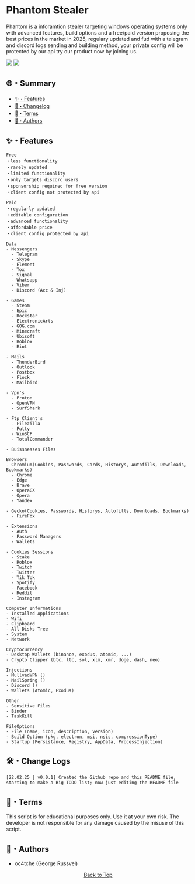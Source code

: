 # Phantom Stealer
<p>
Phantom is a inforamtion stealer targeting windows operating systems only with advanced features, build options
and a free/paid version proposing the best prices in the market in 2025, regulary updated and fud with a telegram and discord 
logs sending and building method, your private config will be protected by our api try our product now by joining us.
</p>

<a href="https://t.me/soon...">
  <img src="https://img.shields.io/badge/telegram-2CA5E0?style=for-the-badge&logo=telegram&logoColor=white">
</a>
<a href="https://discord.gg/soon...">
  <img src="https://img.shields.io/badge/discord-5865F2?style=for-the-badge&logo=discord&logoColor=white">
</a>

## 🌐・Summary   
  
- [✨・Features](#features) 
- [📝・Changelog](#changelog)     
- [💼・Terms](#terms)
- [👤・Authors](#authors)

## <a id="features"></a>✨・Features

```
Free
・less functionality
・rarely updated
・limited functionality
・only targets discord users
・sponsorship required for free version
・client config not protected by api

Paid
・regularly updated
・editable configuration
・advanced functionality
・affordable price
・client config protected by api

Data
- Messengers
  - Telegram
  - Skype
  - Element
  - Tox
  - Signal
  - Whatsapp
  - Viber
  - Discord (Acc & Inj)

- Games
  - Steam
  - Epic
  - Rockstar
  - ElectronicArts
  - GOG.com
  - Minecraft
  - Ubisoft
  - Roblox
  - Riot

- Mails
  - ThunderBird
  - Outlook
  - Postbox
  - Flock
  - Mailbird

- Vpn's
  - Proton
  - OpenVPN
  - SurfShark

- Ftp Client's
  - Filezilla
  - Putty
  - WinSCP
  - TotalCommander

- Buissnesses Files

Browsers
- Chromium(Cookies, Passwords, Cards, Historys, Autofills, Downloads, Bookmarks)
  - Chrome
  - Edge
  - Brave
  - OperaGX
  - Opera
  - Yandex

- Gecko(Cookies, Passwords, Historys, Autofills, Downloads, Bookmarks)
  - FireFox

- Extensions
  - Auth
  - Password Managers
  - Wallets

- Cookies Sessions
  - Stake
  - Roblox
  - Twitch
  - Twitter
  - Tik Tok
  - Spotify
  - Facebook
  - Reddit
  - Instagram

Computer Informations
- Installed Applications
- Wifi
- Clipboard
- All Disks Tree
- System
- Network

Cryptocurrency
- Desktop Wallets (binance, exodus, atomic, ...)
- Crypto Clipper (btc, ltc, sol, xlm, xmr, doge, dash, neo)

Injections
- MullvadVPN ()
- MailSpring ()
- Discord ()
- Wallets (Atomic, Exodus)

Other
- Sensitive Files
- Binder
- TaskKill

FileOptions
- File (name, icon, description, version)
- Build Option (pkg, electron, msi, nsis, compressionType)
- Startup (Persistance, Registry, AppData, ProcessInjection)
```

## <a id="changelog"></a>🛠・Change Logs

```
[22.02.25 | v0.0.1] Created the Github repo and this README file, starting to make a Big TODO list; now just editing the README file
```

## <a id="terms"></a>💼・Terms

This script is for educational purposes only. Use it at your own risk. The developer is not responsible for any damage caused by the misuse of this script.


## <a id="authors"></a>👤・Authors

- oc4tche (George Russvel)


<p align="center">
  <a href=#top>Back to Top</a>
</p>
